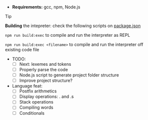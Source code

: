 - **Requirements:** gcc, npm, Node.js

> [!TIP]
> **Building** the intepreter: check the following scripts on [package.json](package.json)
>
> `npm run build:exec` to compile and run the interpreter as REPL
>
> `npm run build:exec <filename>` to compile and run the interpreter off existing code file

- TODO: 
    - [ ] Next: lexemes and tokens
    - [ ] Properly parse the code
    - [ ] Node.js script to generate project folder structure
    - [ ] Improve project structure?

- Language feat:
    - [ ] Postfix arithmetics
    - [ ] Display operations: . and .s
    - [ ] Stack operations
    - [ ] Compiling words
    - [ ] Conditionals

